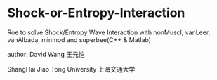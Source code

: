 # Shock-or-Entropy-Interaction
Roe to solve Shock/Entropy Wave Interaction with nonMuscl, vanLeer, vanAlbada, minmod and superbee(C++ & Matlab)

author: David Wang  王元恺

ShangHai Jiao Tong University  上海交通大学
